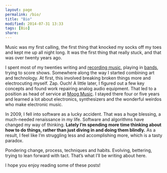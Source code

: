 ```yaml
---
layout: page
permalink: /bio/
title: "Bio"
modified: 2014-07-31 13:33
tags: [Bio]
share: 
---
```


Music was my first calling, the first thing that knocked my socks off my toes and kept me up all night long.  It was the first thing that really stuck, and that was over twenty years ago.

I spent most of my twenties writing and [recording music](http://ryanbarringtoncox.bandcamp.com), playing in [bands](http://ifyouwannas.bandcamp.com/), trying to score shows. Somewhere along the way I started combining art and technology. At first, this involved breaking broken things more and electrocuting myself.  Zap.  Ouch!  A little later, I figured out a few key concepts and found work repairing analog audio equipment.  That led to a position as head of service at [Moog Music](http://www.moogmusic.com/). I stayed there four or five years and learned a lot about electronics, synthesizers and the wonderful weirdos who make electronic music.

In 2009, I fell into software as a lucky accident. That was a huge blessing, a much-needed renaissance in my life. Software and algorithms have changed my way of thinking.  **Lately I’m spending more time thinking about how to do things, rather than just diving in and doing them blindly.**  As a result, I feel like I’m struggling less and accomplishing more, which is a tasty paradox.

Pondering change, process, techniques and habits. Evolving, bettering, trying to lean forward with tact.  That’s what I’ll be writing about here.

I hope you enjoy reading some of these posts!
